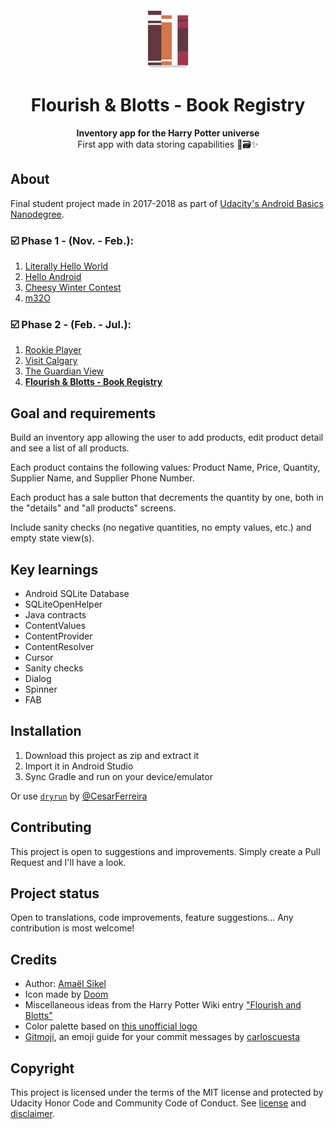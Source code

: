 <div align="center"><img src="app/src/main/res/mipmap-xhdpi/ic_launcher.png"></div>
<h1 align="center">Flourish & Blotts - Book Registry</h1>
<p align="center"><strong>Inventory app for the Harry Potter universe</strong>
<br>First app with data storing capabilities 📱🗃✨</p>
<h2>About</h2>
Final student project made in 2017-2018 as part of <a href="https://eu.udacity.com/course/android-basics-nanodegree-by-google--nd803" target="_blank">Udacity's Android Basics Nanodegree</a>.

<h3>☑️ Phase 1 - (Nov. - Feb.):</h3>

1. <a href="https://github.com/r4dixx/LiterallyHelloWorld" target="_blank">Literally Hello World</a>
2. <a href="https://github.com/r4dixx/HelloAndroid" target="_blank">Hello Android</a>
3. <a href="https://github.com/r4dixx/CheesyWinterContest" target="_blank">Cheesy Winter Contest</a>
4. <a href="https://github.com/r4dixx/m32O" target="_blank">m32O</a>

<h3>☑️ Phase 2 - (Feb. - Jul.):</h3>

1. <a href="https://github.com/r4dixx/RookiePlayer" target="_blank">Rookie Player</a>
2. <a href="https://github.com/r4dixx/VisitCalgary" target="_blank">Visit Calgary</a>
3. <a href="https://github.com/r4dixx/TheGuardianView" target="_blank">The Guardian View</a>
4. <strong><a href="https://github.com/r4dixx/Flourish-And-Blotts-Book-Registry" target="_blank">Flourish & Blotts - Book Registry</a></strong>

<h2>Goal and requirements</h2>

Build an inventory app allowing the user to add products, edit product detail and see a list of all products.

Each product contains the following values: Product Name, Price, Quantity, Supplier Name, and Supplier Phone Number.

Each product has a sale button that decrements the quantity by one, both in the "details" and "all products" screens.

Include sanity checks (no negative quantities, no empty values, etc.) and empty state view(s).

<h2>Key learnings</h2>

- Android SQLite Database
- SQLiteOpenHelper
- Java contracts
- ContentValues
- ContentProvider
- ContentResolver
- Cursor
- Sanity checks
- Dialog
- Spinner
- FAB

<h2>Installation</h2>

1. Download this project as zip and extract it
2. Import it in Android Studio
3. Sync Gradle and run on your device/emulator

Or use <a href="https://github.com/cesarferreira/dryrun" target="_blank">`dryrun`</a> by <a href="https://github.com/cesarferreira" target="_blank">@CesarFerreira</a>


<h2>Contributing</h2>

This project is open to suggestions and improvements. Simply create a Pull Request and I'll have a look.

<h2>Project status</h2>

Open to translations, code improvements, feature suggestions... Any contribution is most welcome!

<h2>Credits</h2>

- Author: <a href="https://twitter.com/r4dixx" target="_blank">Amaël Sikel</a>
- Icon made by <a href ="https://openclipart.org/detail/289671/books" target="_blank">Doom</a>
- Miscellaneous ideas from the Harry Potter Wiki entry <a href="http://harrypotter.wikia.com/wiki/Flourish_and_Blotts" target="_blank">"Flourish and Blotts"</a>
- Color palette based on <a href="https://vignette.wikia.nocookie.net/harrypotter/images/a/a8/Flourish_and_Blotts_sign.jpg/revision/latest?cb=20091026005244" target="_blank">this unofficial logo</a>
- <a href="https://gitmoji.carloscuesta.me/" target="_blank">Gitmoji</a>, an emoji guide for your commit messages by <a href="https://github.com/carloscuesta" target="_blank">carloscuesta</a>

<h2>Copyright</h2>
This project is licensed under the terms of the MIT license and protected by Udacity Honor Code and Community Code of Conduct. See <a href="LICENSE.md">license</a> and <a href="LICENSE.DISCLAIMER.md">disclaimer</a>.

